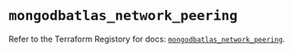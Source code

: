 # `mongodbatlas_network_peering`

Refer to the Terraform Registory for docs: [`mongodbatlas_network_peering`](https://www.terraform.io/docs/providers/mongodbatlas/r/network_peering).

